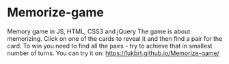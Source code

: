# Memorize-game
Memory game in JS, HTML, CSS3 and jQuery
The game is about memorizing. Click on one of the cards to reveal it and then find a pair for the card. To win you need to find all the pairs - try to achieve that in smallest number of turns.
You can try it on: https://lukbrt.github.io/Memorize-game/

